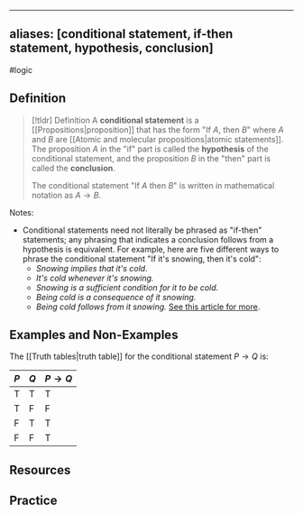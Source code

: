 
---
aliases: [conditional statement, if-then statement, hypothesis, conclusion]
--- 

#logic 
## Definition 

> [!tldr] Definition
> A **conditional statement** is a [[Propositions|proposition]] that has the form "If $A$, then $B$" where $A$ and $B$ are [[Atomic and molecular propositions|atomic statements]]. The proposition $A$ in the "if" part is called the **hypothesis** of the conditional statement, and the proposition $B$ in the "then" part is called the **conclusion**. 
> 
> The conditional statement "If $A$ then $B$" is written in mathematical notation as $A \rightarrow B$. 

Notes:
- Conditional statements need not literally be phrased as "if-then" statements; any phrasing that indicates a conclusion follows from a hypothesis is equivalent. For example, here are five different ways to phrase the conditional statement "If it's snowing, then it's cold": 
	- *Snowing implies that it's cold*.
	- *It's cold whenever it's snowing.*
	- *Snowing is a sufficient condition for it to be cold.*
	- *Being cold is a consequence of it snowing.*
	- *Being cold follows from it snowing.*
	[See this article for more](https://math.stackexchange.com/questions/42042/different-ways-to-express-if-then). 

## Examples and Non-Examples

The [[Truth tables|truth table]] for the conditional statement $P \rightarrow Q$ is: 

| $P$ | $Q$ | $P \rightarrow Q$ | 
| -- | -- | ---- |
| T | T | T | 
| T | F | F | 
| F | T | T | 
| F | F | T | 



## Resources 

## Practice 
